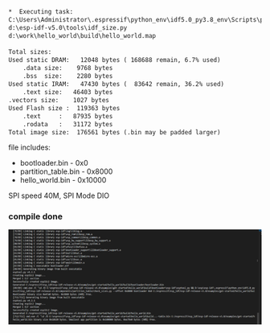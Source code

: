 

    *  Executing task: C:\Users\Administrator\.espressif\python_env\idf5.0_py3.8_env\Scripts\python.exe d:\esp-idf-v5.0\tools\idf_size.py d:\work\hello_world\build\hello_world.map 

    Total sizes:
    Used static DRAM:   12048 bytes ( 168688 remain, 6.7% used) 
        .data size:    9768 bytes
        .bss  size:    2280 bytes
    Used static IRAM:   47430 bytes (  83642 remain, 36.2% used)
        .text size:   46403 bytes
    .vectors size:    1027 bytes
    Used Flash size :  119363 bytes
        .text     :   87935 bytes
        .rodata   :   31172 bytes
    Total image size:  176561 bytes (.bin may be padded larger) 


file includes:
- bootloader.bin - 0x0
- partition_table.bin - 0x8000
- hello_world.bin - 0x10000

SPI speed 40M, SPI Mode DIO





### compile done 
![](33-27-15-19-12-2022.png)

